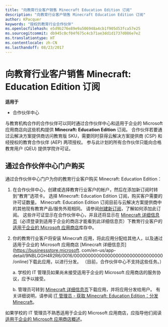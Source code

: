 ```yaml
---
title: "向教育行业客户销售 Minecraft Education Edition 订阅"
description: "向教育行业客户销售 Minecraft Education Edition 订阅"
author: KPacquer
keywords: "授权的教育行业合作伙伴"
ms.openlocfilehash: e5d9b276e89e9a506948a4cb1f905d53fca57e25
ms.sourcegitcommit: db945c0cf04f675c4cb71ae3dd1d1737d086e7e2
ms.translationtype: HT
ms.contentlocale: zh-CN
ms.lasthandoff: 08/23/2017
---
```

# <a name="sell-minecraft-education-edition-subscriptions-to-education-customers"></a>向教育行业客户销售 Minecraft: Education Edition 订阅

**适用于**

-  合作伙伴中心

与教育机构合作的合作伙伴可以同时通过合作伙伴中心和适用于企业的 Microsoft 应用商店向这些机构提供 **Minecraft: Education Edition** 订阅。  合作伙伴若要通过云解决方案提供商访问教育版 SKU，需要同时获得云解决方案提供商 (CSP) 和经授权的教育合作伙伴 (AEP) 两项授权。  参与此计划的所有合作伙伴只能向合格教育用户 (QEU) 提供学院许可证。 

## <a name="purchase-through-partner-center-portal"></a>通过合作伙伴中心门户购买 
通过合作伙伴中心门户为你的教育行业客户购买 Minecraft: Education Edition： 

  1.  在合作伙伴中心，创建或选择教育行业客户的帐户，然后在添加新订阅时转到“教育”选项卡。  选择 Minecraft: Education Edition 订阅，购买客户需要的许可证数量。 Minecraft: Education Edition 订阅目前与云解决方案提供商中的其他现有教育产品/服务外观相同。 请参阅[创建新订阅](create-a-new-subscription.md)，了解如何添加此订阅。 这些许可证显示在合作伙伴中心，并且还将显示在 [Minecraft 详细信息页](https://businessstore.microsoft.com/en-us/app-detail/9NBLGGH4R2R6/0016/00000000000000000000000000000000/online)（必须登录到适用于企业的商店才能看到此详细信息页）下教育行业客户的 [适用于企业的 Microsoft 应用商店](https://www.microsoft.com/business-store)库存中。 

  2.  你的教育行业客户将安装 Minecraft 应用，将此应用分配给其他人，以及通过适用于企业的 Microsoft 应用商店 [Minecraft 详细信息页](https://businessstore.microsoft. com/en-us/app-detail/9NBLGGH4R2R6/0016/00000000000000000000000000000000/online)下载此应用，以进行分发。 （目前，合作伙伴中心不支持这些任务。）

      a. 学校的 IT 管理员如果尚未接受适用于企业的 Microsoft 应用商店的服务协议，应予以接受。 

      b. 管理员可转到 [Minecraft 详细信息页](https://businessstore.microsoft.com/en-us/app-detail/9NBLGGH4R2R6/0016/00000000000000000000000000000000/online)下载应用，并将应用分发给用户。 有关详细说明，请参阅 [IT 管理员 - 获取 Minecraft: Education Edition：分发 Minecraft](https://docs.microsoft.com/education/windows/school-get-minecraft#distribute-minecraft)。
    
  如果学校的 IT 管理员不熟悉适用于企业的 Microsoft 应用商店，应指导他们阅读[适用于企业的 Microsoft 应用商店概述](https://docs.microsoft.com/microsoft-store/windows-store-for-business-overview)。 

<!-- ## Purchase through Partner Center API 

To help your education customers buy and deploy Minecraft: Education Edition through the Partner Center API:
  
  1.  See [Create an order](https://msdn.microsoft.com/library/partnercenter/mt634667.aspx(d=robot)) to learn how to use the Partner Center API to buy the desired number of licenses of Minecraft: Education Edition subscription.  Be sure to use the following Offer ID:  
     
      "OfferId": "EE10CBD2-7A12-45DE-BE11-0C2C7C6EEEB1"
     
      See [Get a list of subscriptions by ID](https://msdn.microsoft.com/library/partnercenter/mt683489.aspx) to learn how to see these licenses.  Note that these will also appear in the education customer’s [Microsoft Store for Business](https://www.microsoft.com/business-store) inventory under the [Minecraft details page](https://businessstore.microsoft.com/en-us/app-detail/9NBLGGH4R2R6/0016/00000000000000000000000000000000/online) (you must be logged into Store for Business to see this page).    

  2. Direct your education customer to distribute Minecraft through the Microsoft Store for Business [Minecraft details page](https://businessstore.microsoft.com/en-us/app-detail/9NBLGGH4R2R6/0016/00000000000000000000000000000000/online). Through Microsoft Store for Business, they can install the app, assign the app to others, and download the app to distribute. (Currently, Partner Center doesn't support these tasks.) 

     a. The school’s IT admin accepts the Microsoft Store for Business services agreement if they haven’t already.
    
     b. The admin goes to the Minecraft details page to download the app and distribute the app to users. For detailed instructions, see [For IT administrators - get Minecraft: Education Edition: Distribute Minecraft](https://docs.microsoft.com/education/windows/school-get-minecraft#distribute-minecraft). 

  If the school’s IT admin is not familiar with Microsoft Store for Business, direct them to [Microsoft Store for Business overview](https://docs.microsoft.com/microsoft-store/windows-store-for-business-overview). 

-->